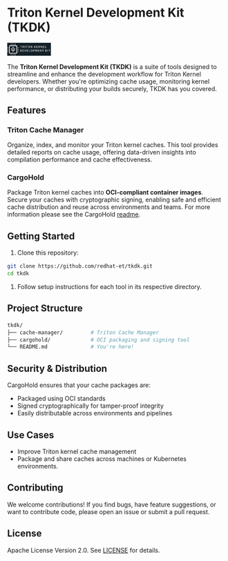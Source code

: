# Triton Kernel Development Kit (TKDK)

<img src="logo/TKDK-logo.png" alt="TKDK" width="20%" height="auto">

The **Triton Kernel Development Kit (TKDK)** is a suite of tools
designed to streamline and enhance the development workflow for
Triton Kernel developers. Whether you're optimizing cache usage,
monitoring kernel performance, or distributing your builds
securely, TKDK has you covered.

## Features

### Triton Cache Manager

Organize, index, and monitor your Triton kernel caches. This tool
provides detailed reports on cache usage, offering data-driven
insights into compilation performance and cache effectiveness.

### CargoHold

Package Triton kernel caches into **OCI-compliant container images**.
Secure your caches with cryptographic signing, enabling safe and
efficient cache distribution and reuse across environments and teams.
For more information please see the CargoHold [readme](./cargohold/README.md).

## Getting Started

1. Clone this repository:

 ```bash
 git clone https://github.com/redhat-et/tkdk.git
 cd tkdk
 ```

1. Follow setup instructions for each tool in its respective directory.

## Project Structure

```bash
tkdk/
├── cache-manager/         # Triton Cache Manager
├── cargohold/             # OCI packaging and signing tool
└── README.md              # You're here!
```

## Security & Distribution

CargoHold ensures that your cache packages are:

- Packaged using OCI standards
- Signed cryptographically for tamper-proof integrity
- Easily distributable across environments and pipelines

## Use Cases

- Improve Triton kernel cache management
- Package and share caches across machines or Kubernetes environments.

## Contributing

We welcome contributions! If you find bugs, have feature
suggestions, or want to contribute code, please open an
issue or submit a pull request.

## License

Apache License Version 2.0. See [LICENSE](./LICENSE) for details.
